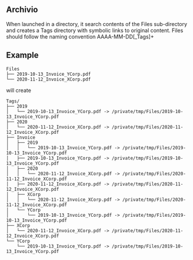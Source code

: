 ## Archivio

When launched in a directory, it search contents of the Files sub-directory and creates a Tags directory with symbolic links to original content. 
Files should follow the naming convention AAAA-MM-DD[_Tags]+

## Example

```
Files
├── 2019-10-13_Invoice_YCorp.pdf
└── 2020-11-12_Invoice_XCorp.pdf
```

will create

```
Tags/
├── 2019
│   └── 2019-10-13_Invoice_YCorp.pdf -> /private/tmp/Files/2019-10-13_Invoice_YCorp.pdf
├── 2020
│   └── 2020-11-12_Invoice_XCorp.pdf -> /private/tmp/Files/2020-11-12_Invoice_XCorp.pdf
├── Invoice
│   ├── 2019
│   │   └── 2019-10-13_Invoice_YCorp.pdf -> /private/tmp/Files/2019-10-13_Invoice_YCorp.pdf
│   ├── 2019-10-13_Invoice_YCorp.pdf -> /private/tmp/Files/2019-10-13_Invoice_YCorp.pdf
│   ├── 2020
│   │   └── 2020-11-12_Invoice_XCorp.pdf -> /private/tmp/Files/2020-11-12_Invoice_XCorp.pdf
│   ├── 2020-11-12_Invoice_XCorp.pdf -> /private/tmp/Files/2020-11-12_Invoice_XCorp.pdf
│   ├── XCorp
│   │   └── 2020-11-12_Invoice_XCorp.pdf -> /private/tmp/Files/2020-11-12_Invoice_XCorp.pdf
│   └── YCorp
│       └── 2019-10-13_Invoice_YCorp.pdf -> /private/tmp/Files/2019-10-13_Invoice_YCorp.pdf
├── XCorp
│   └── 2020-11-12_Invoice_XCorp.pdf -> /private/tmp/Files/2020-11-12_Invoice_XCorp.pdf
└── YCorp
    └── 2019-10-13_Invoice_YCorp.pdf -> /private/tmp/Files/2019-10-13_Invoice_YCorp.pdf
```



